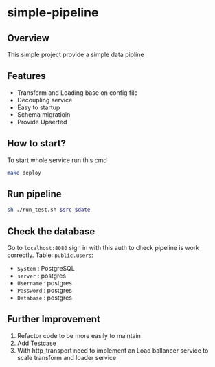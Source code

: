 # simple-pipeline

## Overview

This simple project provide a simple data pipline

## Features

* Transform and Loading base on config file
* Decoupling service
* Easy to startup
* Schema migratioin
* Provide Upserted

## How to start?

To start whole service run this cmd
```bash
make deploy
```

## Run pipeline
```bash
sh ./run_test.sh $src $date
```

## Check the database

Go to `localhost:8080` sign in with this auth to check pipeline is work correctly. Table: `public.users`:
* `System` : PostgreSQL
* `server` : postgres
* `Username` : postgres
* `Password` : postgres
* `Database` : postgres

## Further Improvement

1. Refactor code to be more easily to maintain
1. Add Testcase
1. With http_transport need to implement an Load ballancer service to scale transform and loader service

